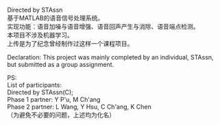 Directed by STAssn                
基于MATLAB的语音信号处理系统。           
实现功能：语音加噪与语音增强、语音回声产生与消除、语音端点检测。                
本项目不涉及机器学习。              
上传是为了纪念曾经制作过这样一个课程项目。

Declaration: This project was mainly completed by an individual, STAssn, but submitted as a group assignment.     

        
PS:         
List of participants:        
Directed by STAssn(C);        
Phase 1 partner: Y P'u, M Ch'ang        
Phase 2 partner: L Wang, Y Hsu, C Ch'ang, K Chen          
（为避免不必要的问题，上述均为化名）